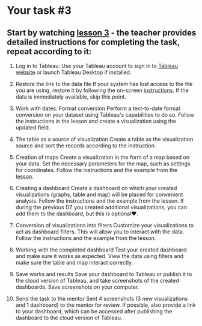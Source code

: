 # Your task #3

## Start by watching [lesson 3](https://youtu.be/ZpDvW0O185Q?t=278) - the teacher provides detailed instructions for completing the task, repeat according to it:

1. Log in to Tableau:
Use your Tableau account to sign in to [Tableau website](https://www.tableau.com/) or launch Tableau Desktop if installed.

2. Restore the link to the data file
If your system has lost access to the file you are using, restore it by following the on-screen [instructions](https://youtu.be/ZpDvW0O185Q?t=278). If the data is immediately available, skip this point.

3. Work with dates. Format conversion
Perform a text-to-date format conversion on your dataset using Tableau's capabilities to do so. Follow the instructions in the lesson and create a visualization using the updated field.

4. The table as a source of visualization
Create a table as the visualization source and sort the records according to the instruction.

5. Creation of maps
Create a visualization in the form of a map based on your data. Set the necessary parameters for the map, such as settings for coordinates. Follow the instructions and the example from the [lesson](https://youtu.be/ZpDvW0O185Q?t=325).

6. Creating a dashboard
Create a dashboard on which your created visualizations (graphs, table and map) will be placed for convenient analysis. Follow the instructions and the example from the lesson. If during the previous DZ you created additional visualizations, you can add them to the dashboard, but this is optional❤️.

7. Conversion of visualizations into filters
Customize your visualizations to act as dashboard filters. This will allow you to interact with the data. Follow the instructions and the example from the lesson.

8. Working with the completed dashboard
Test your created dashboard and make sure it works as expected. View the data using filters and make sure the table and map interact correctly.

9. Save works and results
Save your dashboard to Tableau or publish it to the cloud version of Tableau, and take screenshots of the created dashboards. Save screenshots on your computer.

10. Send the task to the mentor
Sent 4 screenshots (3 new visualizations and 1 dashboard) to the mentor for review. If possible, also provide a link to your dashboard, which can be accessed after publishing the dashboard to the cloud version of Tableau.